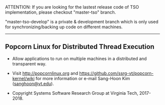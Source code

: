 ATTENTION: If you are looking for the lastest release code of TSO implementation, please checkout "master-tso" branch.

"master-tso-develop" is a private & development branch which is only used for synchronizing/backing up code on different machines.

----------------------------------------------

Popcorn Linux for Distributed Thread Execution
----------------------------------------------

* Allow applications to run on multiple machines in a distributed and transparent way.

* Visit http://popcornlinux.org and https://github.com/ssrg-vt/popcorn-kernel/wiki for more information or e-mail Sang-Hoon Kim (sanghoon@vt.edu).

* Copyright Systems Software Research Group at Virginia Tech, 2017-2018.
